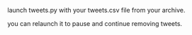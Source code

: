 launch tweets.py
with your tweets.csv file from your archive.

you can relaunch it to pause and continue removing tweets.
